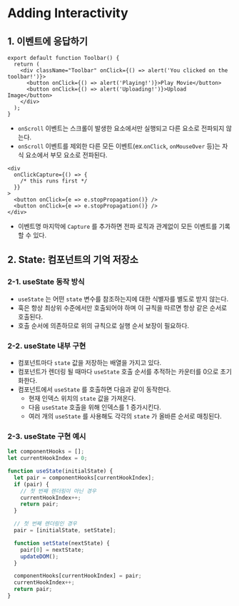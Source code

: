 # Adding Interactivity

## 1. 이벤트에 응답하기

```tsx
export default function Toolbar() {
  return (
    <div className="Toolbar" onClick={() => alert('You clicked on the toolbar!')}>
      <button onClick={() => alert('Playing!')}>Play Movie</button>
      <button onClick={() => alert('Uploading!')}>Upload Image</button>
    </div>
  );
}
```

- `onScroll` 이벤트는 스크롤이 발생한 요소에서만 실행되고 다른 요소로 전파되지 않는다.
- `onScroll` 이벤트를 제외한 다른 모든 이벤트(ex.`onClick`, `onMouseOver` 등)는 자식 요소에서 부모 요소로 전파된다.

```tsx
<div
  onClickCapture={() => {
    /* this runs first */
  }}
>
  <button onClick={e => e.stopPropagation()} />
  <button onClick={e => e.stopPropagation()} />
</div>
```

- 이벤트명 마지막에 `Capture` 를 추가하면 전파 로직과 관계없이 모든 이벤트를 기록할 수 있다.

## 2. State: 컴포넌트의 기억 저장소

### 2-1. useState 동작 방식

- `useState` 는 어떤 `state` 변수를 참조하는지에 대한 식별자를 별도로 받지 않는다.
- 훅은 항상 최상위 수준에서만 호출되어야 하며 이 규칙을 따르면 항상 같은 순서로 호출된다.
- 호출 순서에 의존하므로 위의 규칙으로 실행 순서 보장이 필요하다.

### 2-2. useState 내부 구현

- 컴포넌트마다 `state` 값을 저장하는 배열을 가지고 있다.
- 컴포넌트가 렌더링 될 때마다 `useState` 호출 순서를 추적하는 카운터를 0으로 초기화한다.
- 컴포넌트에서 `useState` 를 호출하면 다음과 같이 동작한다.
  - 현재 인덱스 위치의 `state` 값을 가져온다.
  - 다음 `useState` 호출을 위해 인덱스를 1 증가시킨다.
  - 여러 개의 `useState` 를 사용해도 각각의 `state` 가 올바른 순서로 매칭된다.

### 2-3. useState 구현 예시

```js
let componentHooks = [];
let currentHookIndex = 0;

function useState(initialState) {
  let pair = componentHooks[currentHookIndex];
  if (pair) {
    // 첫 번째 렌더링이 아닌 경우
    currentHookIndex++;
    return pair;
  }

  // 첫 번째 렌더링인 경우
  pair = [initialState, setState];

  function setState(nextState) {
    pair[0] = nextState;
    updateDOM();
  }

  componentHooks[currentHookIndex] = pair;
  currentHookIndex++;
  return pair;
}
```
